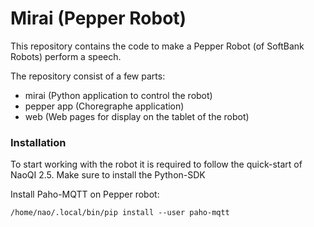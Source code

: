 # Mirai (Pepper Robot)

This repository contains the code to make a Pepper Robot (of SoftBank Robots)
perform a speech.

The repository consist of a few parts:

- mirai (Python application to control the robot)
- pepper app (Choregraphe application)
- web (Web pages for display on the tablet of the robot)


### Installation

To start working with the robot it is required to follow the quick-start of NaoQI 2.5.
Make sure to install the Python-SDK

Install Paho-MQTT on Pepper robot:

`/home/nao/.local/bin/pip install --user paho-mqtt`